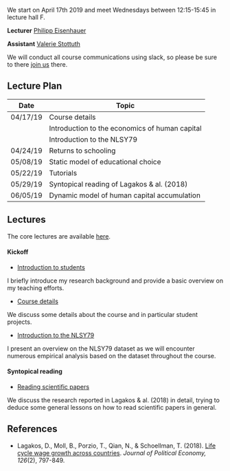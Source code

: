 
We start on April 17th 2019 and meet Wednesdays between 12:15-15:45 in lecture hall F.

**Lecturer** [Philipp Eisenhauer](https://peisenha.github.io)

**Assistant** [Valerie Stottuth](https://github.com/vstottuth)

We will conduct all course communications using slack, so please be sure to  there [join us](https://join.slack.com/t/humancapitalanalysis/shared_invite/enQtNDQ0ODkyODYyODA2LWEyZjdlNWYwYmUyNzlkOWFkNWJkMGI5M2M4ZWUyMThhNWNiMmJhY2ZjY2E4YzE3NGQ5MzcxZTRhN2QxYjgxYWY) there.

## Lecture Plan

| Date      | Topic                                                     |
| ----------| --------------------------------------------------------- |
| 04/17/19  | Course details                                            |
|           | Introduction to the economics of human capital            |
|           | Introduction to the NLSY79                                |
| 04/24/19  | Returns to schooling                                      |
| 05/08/19  | Static model of educational choice                        |
| 05/22/19  | Tutorials                                                 |
| 05/29/19  | Syntopical reading of Lagakos & al. (2018)                |
| 06/05/19  | Dynamic model of human capital accumulation               |

## Lectures

The core lectures are available [here](https://github.com/HumanCapitalAnalysis/economics/blob/master/README.md).

#### Kickoff

* [Introduction to students](https://github.com/peisenha/intro_to_students/blob/master/dist/eisenhauer-introduction.pdf)

I briefly introduce my research background and provide a basic overview on my teaching efforts.

* [Course details](https://github.com/HumanCapitalAnalysis/economics/blob/master/iterations/bonn_ss_2019/00_course_outline.pdf)

We discuss some details about the course and in particular student projects.

* [Introduction to the NLSY79](https://github.com/OpenSourceEconomics/nlsy_dataset/blob/master/distribution/presentation.pdf)

I present an overview on the NLSY79 dataset as we will encounter numerous empirical analysis based on the dataset throughout the course.

#### Syntopical reading

* [Reading scientific papers](https://github.com/HumanCapitalAnalysis/talks/blob/master/distribution/research_skills/01_reading_scientific_papers.pdf)

We discuss the research reported in Lagakos & al. (2018) in detail, trying to deduce some general lessons on how to read scientific papers in general.

## References

* Lagakos, D., Moll, B., Porzio, T., Qian, N., & Schoellman, T. (2018). [Life cycle wage growth across countries](https://www.journals.uchicago.edu/doi/abs/10.1086/696225?mobileUi=0). *Journal of Political Economy, 126*(2), 797-849.
